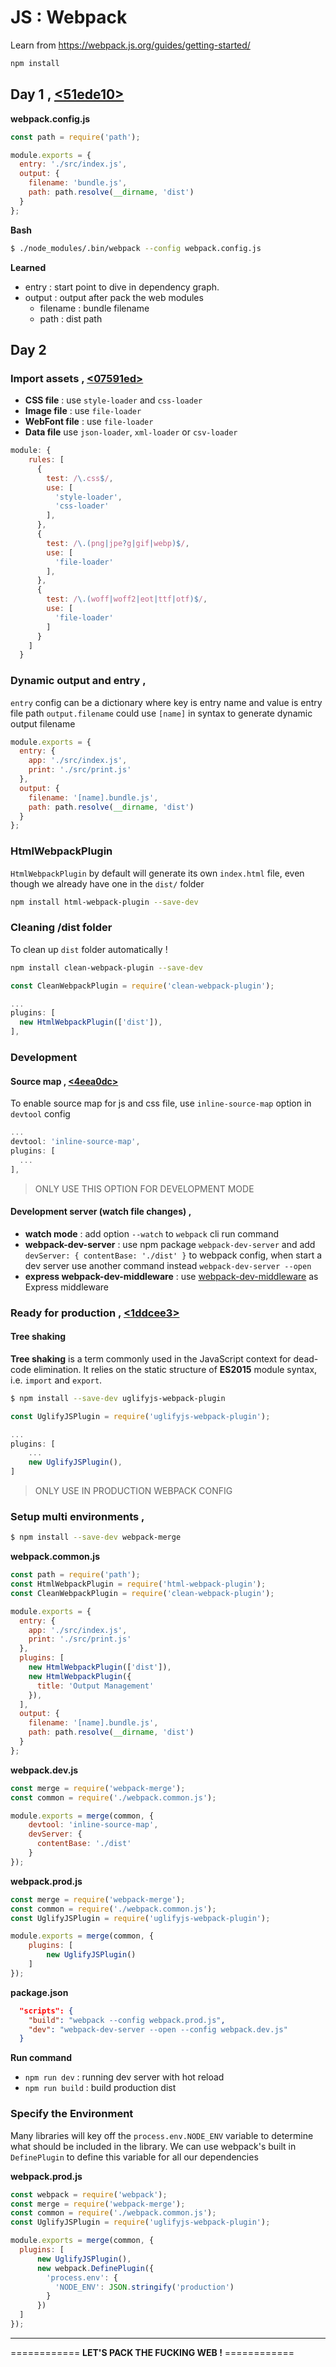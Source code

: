 # JS : Webpack

Learn from https://webpack.js.org/guides/getting-started/

```bash
npm install
```

## Day 1 , [<51ede10>](https://github.com/khanhicetea/learn-n-earn/commit/51ede10678b1d63dc57cea2556cb225c86b27853)

**webpack.config.js**

```js
const path = require('path');

module.exports = {
  entry: './src/index.js',
  output: {
    filename: 'bundle.js',
    path: path.resolve(__dirname, 'dist')
  }
};
```

**Bash**

```bash
$ ./node_modules/.bin/webpack --config webpack.config.js
```

**Learned**

- entry : start point to dive in dependency graph.
- output : output after pack the web modules
	- filename : bundle filename
	- path : dist path


## Day 2

### Import assets , [<07591ed>](https://github.com/khanhicetea/learn-n-earn/commit/07591ed6f8398827e3e1ff22c49b005c262206d8)

- **CSS file** : use `style-loader` and `css-loader`
- **Image file** : use `file-loader`
- **WebFont file** : use `file-loader`
- **Data file** use `json-loader`, `xml-loader` or `csv-loader`

```js
module: {
    rules: [
      {
        test: /\.css$/,
        use: [
          'style-loader',
          'css-loader'
        ],
      },
      {
        test: /\.(png|jpe?g|gif|webp)$/,
        use: [
          'file-loader'
        ],
      },
      {
        test: /\.(woff|woff2|eot|ttf|otf)$/,
        use: [
          'file-loader'
        ]
      }
    ]
  }
```

### Dynamic output and entry , [<d543b28>](https://github.com/khanhicetea/learn-n-earn/commit/d543b28987f6c9563ed0a967116e1b190c5ea949)

`entry` config can be a dictionary where key is entry name and value is entry file path
`output.filename` could use `[name]` in syntax to generate dynamic output filename

```js
module.exports = {
  entry: {
    app: './src/index.js',
    print: './src/print.js'
  },
  output: {
    filename: '[name].bundle.js',
    path: path.resolve(__dirname, 'dist')
  }
};
```

### HtmlWebpackPlugin

`HtmlWebpackPlugin` by default will generate its own `index.html` file, even though we already have one in the `dist/` folder

```bash
npm install html-webpack-plugin --save-dev
```

### Cleaning /dist folder

To clean up `dist` folder automatically !

```bash
npm install clean-webpack-plugin --save-dev
```

```js
const CleanWebpackPlugin = require('clean-webpack-plugin');

...
plugins: [
  new HtmlWebpackPlugin(['dist']),
],
```

### Development

#### Source map , [<4eea0dc>](https://github.com/khanhicetea/learn-n-earn/commit/4eea0dc3e0ffe570c14887cd56a2a5bf6966edc8)

To enable source map for js and css file, use `inline-source-map` option in `devtool` config

```js
...
devtool: 'inline-source-map',
plugins: [
  ...
],
```

> ONLY USE THIS OPTION FOR DEVELOPMENT MODE

#### Development server (watch file changes) , [<a3a2cee>](https://github.com/khanhicetea/learn-n-earn/commit/a3a2cee61c63b42babeee68e183b57254f130388)

- **watch mode** : add option `--watch` to `webpack` cli run command
- **webpack-dev-server** : use npm package `webpack-dev-server` and add `devServer: { contentBase: './dist' }` to webpack config, when start a dev server use another command instead `webpack-dev-server --open`
- **express webpack-dev-middleware** : use [webpack-dev-middleware](https://www.npmjs.com/package/webpack-dev-middleware) as Express middleware

### Ready for production , [<1ddcee3>](https://github.com/khanhicetea/learn-n-earn/commit/1ddcee368dee73a09a577f079d8eec2e6153cb61)

#### Tree shaking

**Tree shaking** is a term commonly used in the JavaScript context for dead-code elimination. It relies on the static structure of **ES2015** module syntax, i.e. `import` and `export`.

```bash
$ npm install --save-dev uglifyjs-webpack-plugin
```

```js
const UglifyJSPlugin = require('uglifyjs-webpack-plugin');

...
plugins: [
    ...
    new UglifyJSPlugin(),
]
```

> ONLY USE IN PRODUCTION WEBPACK CONFIG

### Setup multi environments , [<a2d0cc9>](https://github.com/khanhicetea/learn-n-earn/commit/a2d0cc98b3e64af02cc735a9d888ed5948e5673f)

```bash
$ npm install --save-dev webpack-merge
```

**webpack.common.js**

```js
const path = require('path');
const HtmlWebpackPlugin = require('html-webpack-plugin');
const CleanWebpackPlugin = require('clean-webpack-plugin');

module.exports = {
  entry: {
    app: './src/index.js',
    print: './src/print.js'
  },
  plugins: [
    new HtmlWebpackPlugin(['dist']),
    new HtmlWebpackPlugin({
      title: 'Output Management'
    }),
  ],
  output: {
    filename: '[name].bundle.js',
    path: path.resolve(__dirname, 'dist')
  }
};
```

**webpack.dev.js**

```js
const merge = require('webpack-merge');
const common = require('./webpack.common.js');

module.exports = merge(common, {
    devtool: 'inline-source-map',
    devServer: {
      contentBase: './dist'
    }
});
```

**webpack.prod.js**

```js
const merge = require('webpack-merge');
const common = require('./webpack.common.js');
const UglifyJSPlugin = require('uglifyjs-webpack-plugin');

module.exports = merge(common, {
    plugins: [
        new UglifyJSPlugin()
    ]
});
```

**package.json**

```json
  "scripts": {
    "build": "webpack --config webpack.prod.js",
    "dev": "webpack-dev-server --open --config webpack.dev.js"
  }
```

**Run command**

- `npm run dev` : running dev server with hot reload
- `npm run build` : build production dist

### Specify the Environment

Many libraries will key off the `process.env.NODE_ENV` variable to determine what should be included in the library. We can use webpack's built in `DefinePlugin` to define this variable for all our dependencies

**webpack.prod.js**

```js
const webpack = require('webpack');
const merge = require('webpack-merge');
const common = require('./webpack.common.js');
const UglifyJSPlugin = require('uglifyjs-webpack-plugin');

module.exports = merge(common, {
  plugins: [
      new UglifyJSPlugin(),
      new webpack.DefinePlugin({
        'process.env': {
          'NODE_ENV': JSON.stringify('production')
        }
      })
  ]
});
```

------------------------------------

============ **LET'S PACK THE FUCKING WEB !** ============